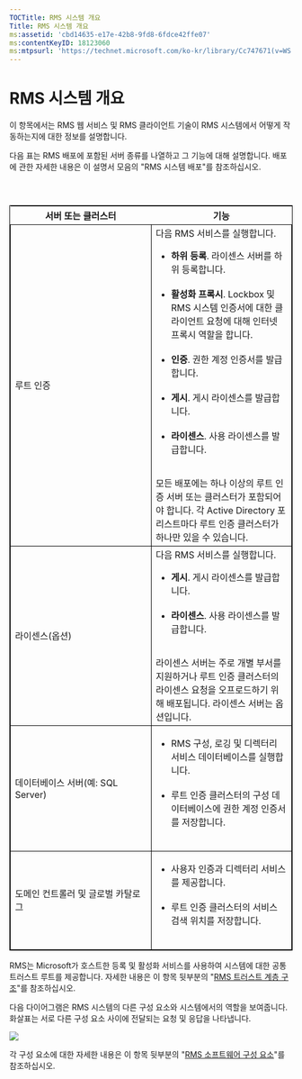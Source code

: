 ```yaml
---
TOCTitle: RMS 시스템 개요
Title: RMS 시스템 개요
ms:assetid: 'cbd14635-e17e-42b8-9fd8-6fdce42ffe07'
ms:contentKeyID: 18123060
ms:mtpsurl: 'https://technet.microsoft.com/ko-kr/library/Cc747671(v=WS.10)'
---
```


RMS 시스템 개요
===============

이 항목에서는 RMS 웹 서비스 및 RMS 클라이언트 기술이 RMS 시스템에서 어떻게 작동하는지에 대한 정보를 설명합니다.

다음 표는 RMS 배포에 포함된 서버 종류를 나열하고 그 기능에 대해 설명합니다. 배포에 관한 자세한 내용은 이 설명서 모음의 "RMS 시스템 배포"를 참조하십시오.

###  

 
<table style="border:1px solid black;">
<colgroup>
<col width="50%" />
<col width="50%" />
</colgroup>
<thead>
<tr class="header">
<th>서버 또는 클러스터</th>
<th>기능</th>
</tr>
</thead>
<tbody>
<tr class="odd">
<td style="border:1px solid black;">루트 인증</td>
<td style="border:1px solid black;">다음 RMS 서비스를 실행합니다.
<ul>
<li><strong>하위 등록</strong>. 라이센스 서버를 하위 등록합니다.<br />
<br />
</li>
<li><strong>활성화 프록시</strong>. Lockbox 및 RMS 시스템 인증서에 대한 클라이언트 요청에 대해 인터넷 프록시 역할을 합니다.<br />
<br />
</li>
<li><strong>인증</strong>. 권한 계정 인증서를 발급합니다.<br />
<br />
</li>
<li><strong>게시</strong>. 게시 라이센스를 발급합니다.<br />
<br />
</li>
<li><strong>라이센스</strong>. 사용 라이센스를 발급합니다.<br />
<br />
</li>
</ul>
모든 배포에는 하나 이상의 루트 인증 서버 또는 클러스터가 포함되어야 합니다. 각 Active Directory 포리스트마다 루트 인증 클러스터가 하나만 있을 수 있습니다.</td>
</tr>
<tr class="even">
<td style="border:1px solid black;">라이센스(옵션)</td>
<td style="border:1px solid black;">다음 RMS 서비스를 실행합니다.
<ul>
<li><strong>게시</strong>. 게시 라이센스를 발급합니다.<br />
<br />
</li>
<li><strong>라이센스</strong>. 사용 라이센스를 발급합니다.<br />
<br />
</li>
</ul>
라이센스 서버는 주로 개별 부서를 지원하거나 루트 인증 클러스터의 라이센스 요청을 오프로드하기 위해 배포됩니다. 라이센스 서버는 옵션입니다.</td>
</tr>
<tr class="odd">
<td style="border:1px solid black;">데이터베이스 서버(예: SQL Server)</td>
<td style="border:1px solid black;"><ul>
<li>RMS 구성, 로깅 및 디렉터리 서비스 데이터베이스를 실행합니다.<br />
<br />
</li>
<li>루트 인증 클러스터의 구성 데이터베이스에 권한 계정 인증서를 저장합니다.<br />
<br />
</li>
</ul></td>
</tr>
<tr class="even">
<td style="border:1px solid black;">도메인 컨트롤러 및 글로벌 카탈로그</td>
<td style="border:1px solid black;"><ul>
<li>사용자 인증과 디렉터리 서비스를 제공합니다.<br />
<br />
</li>
<li>루트 인증 클러스터의 서비스 검색 위치를 저장합니다.<br />
<br />
</li>
</ul></td>
</tr>
</tbody>
</table>
 

RMS는 Microsoft가 호스트한 등록 및 활성화 서비스를 사용하여 시스템에 대한 공통 트러스트 루트를 제공합니다. 자세한 내용은 이 항목 뒷부분의 "[RMS 트러스트 계층 구조](https://technet.microsoft.com/2d44182f-a653-4383-aba1-dade53f7cf9a)"를 참조하십시오.

다음 다이어그램은 RMS 시스템의 다른 구성 요소와 시스템에서의 역할을 보여줍니다. 화살표는 서로 다른 구성 요소 사이에 전달되는 요청 및 응답을 나타냅니다.

![](images/Cc747671.29138741-d45c-459b-8ead-b9bc3f708dd5(WS.10).gif)

각 구성 요소에 대한 자세한 내용은 이 항목 뒷부분의 "[RMS 소프트웨어 구성 요소](https://technet.microsoft.com/e38a840e-f390-48fd-8354-50108a64f5ca)"를 참조하십시오.

